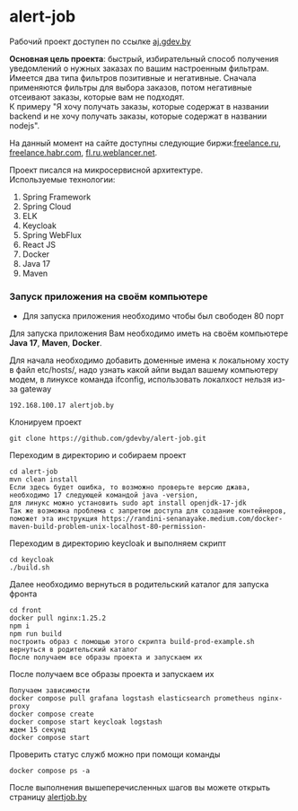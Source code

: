 # alert-job

Рабочий проект доступен по ссылке [aj.gdev.by](https://aj.gdev.by)

**Основная цель проекта**: быстрый, избирательный способ получения уведомлений о нужных заказах по вашим настроенным фильтрам.<br>
Имеется два типа фильтров позитивные и негативные. Сначала применяются фильтры для выбора заказов, потом негативные отсеивают заказы, которые вам не подходят.<br>
К примеру "Я хочу получать заказы, которые содержат в названии backend и не хочу получать заказы, которые содержат в названии nodejs".<br>

На данный момент на сайте доступны следующие биржи:[freelance.ru](https://freelance.ru), [freelance.habr.com](https://freelance.habr.com), [fl.ru](https://www.fl.ru),[weblancer.net](https://www.weblancer.net).

Проект писался на микросервисной архитектуре.<br>
Используемые технологии:

<ol>
<li>Spring Framework</li>
<li>Spring Cloud</li>
<li>ELK</li>
<li>Keycloak</li>
<li>Spring WebFlux</li>
<li>React JS</li>
<li>Docker</li>
<li>Java 17</li>
<li>Maven</li>
</ol>

### Запуск приложения на своём компьютере

- Для запуска приложения необходимо чтобы был свободен 80 порт<br>

Для запуска приложения Вам необходимо иметь на своём компьютере **Java 17**, **Maven**, **Docker**.<br>

Для начала необходимо добавить доменные имена к локальному хосту в файл etc/hosts/, надо узнать какой айпи выдал вашему компьютеру модем, в линуксе команда ifconfig, использовать локалхост нельзя из-за gateway

```
192.168.100.17 alertjob.by
```

Клонируем проект

```
git clone https://github.com/gdevby/alert-job.git
```

Переходим в директорию и собираем проект

```
cd alert-job
mvn clean install
Если здесь будет ошибка, то возможно проверьте версию джава, необходимо 17 следующей командой java -version,
для линукс можно установить sudo apt install openjdk-17-jdk
Так же возможна проблема с запретом доступа для создание контейнеров, поможет эта инструкция https://randini-senanayake.medium.com/docker-maven-build-problem-unix-localhost-80-permission-
```

Переходим в директорию keycloak и выполняем скрипт

```
cd keycloak
./build.sh
```

Далее необходимо вернуться в родительский каталог для запуска фронта

```
cd front
docker pull nginx:1.25.2
npm i
npm run build
построить образ с помощью этого скрипта build-prod-example.sh
вернуться в родительский каталог
После получаем все образы проекта и запускаем их

```

После получаем все образы проекта и запускаем их

```
Получаем зависимости
docker compose pull grafana logstash elasticsearch prometheus nginx-proxy
docker compose create
docker compose start keycloak logstash
ждем 15 секунд
docker compose start
```

Проверить статус служб можно при помощи команды

```
docker compose ps -a
```

После выполнения вышеперечисленных шагов вы можете открыть страницу [alertjob.by ](http://alertjob.by)